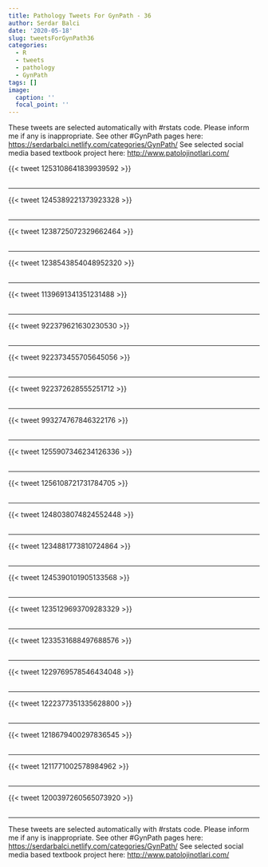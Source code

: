 ```yaml
---
title: Pathology Tweets For GynPath - 36
author: Serdar Balci
date: '2020-05-18'
slug: tweetsForGynPath36
categories:
  - R
  - tweets
  - pathology
  - GynPath
tags: []
image:
  caption: ''
  focal_point: ''
---
```



These tweets are selected automatically with #rstats code. Please inform me if any is inappropriate.
See other #GynPath pages here: https://serdarbalci.netlify.com/categories/GynPath/ 
See selected social media based textbook project here: http://www.patolojinotlari.com/

{{< tweet 1253108641839939592 >}}
<br>
<br>
<hr>
{{< tweet 1245389221373923328 >}}
<br>
<br>
<hr>
{{< tweet 1238725072329662464 >}}
<br>
<br>
<hr>
{{< tweet 1238543854048952320 >}}
<br>
<br>
<hr>
{{< tweet 1139691341351231488 >}}
<br>
<br>
<hr>
{{< tweet 922379621630230530 >}}
<br>
<br>
<hr>
{{< tweet 922373455705645056 >}}
<br>
<br>
<hr>
{{< tweet 922372628555251712 >}}
<br>
<br>
<hr>
{{< tweet 993274767846322176 >}}
<br>
<br>
<hr>
{{< tweet 1255907346234126336 >}}
<br>
<br>
<hr>
{{< tweet 1256108721731784705 >}}
<br>
<br>
<hr>
{{< tweet 1248038074824552448 >}}
<br>
<br>
<hr>
{{< tweet 1234881773810724864 >}}
<br>
<br>
<hr>
{{< tweet 1245390101905133568 >}}
<br>
<br>
<hr>
{{< tweet 1235129693709283329 >}}
<br>
<br>
<hr>
{{< tweet 1233531688497688576 >}}
<br>
<br>
<hr>
{{< tweet 1229769578546434048 >}}
<br>
<br>
<hr>
{{< tweet 1222377351335628800 >}}
<br>
<br>
<hr>
{{< tweet 1218679400297836545 >}}
<br>
<br>
<hr>
{{< tweet 1211771002578984962 >}}
<br>
<br>
<hr>
{{< tweet 1200397260565073920 >}}
<br>
<br>
<hr>


These tweets are selected automatically with #rstats code. Please inform me if any is inappropriate.
See other #GynPath pages here: https://serdarbalci.netlify.com/categories/GynPath/ 
See selected social media based textbook project here: http://www.patolojinotlari.com/
